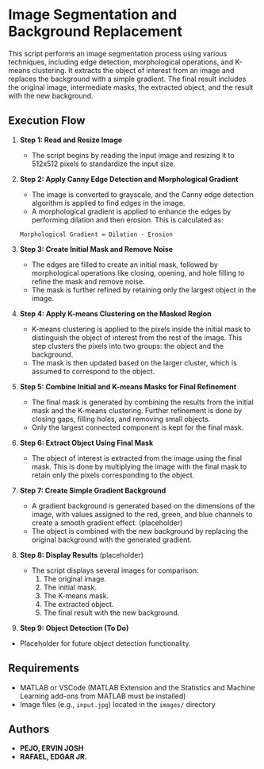 # Image Segmentation and Background Replacement

This script performs an image segmentation process using various techniques, including edge detection, morphological operations, and K-means clustering. It extracts the object of interest from an image and replaces the background with a simple gradient. The final result includes the original image, intermediate masks, the extracted object, and the result with the new background.

## Execution Flow

1. **Step 1: Read and Resize Image**
   - The script begins by reading the input image and resizing it to 512x512 pixels to standardize the input size.

2. **Step 2: Apply Canny Edge Detection and Morphological Gradient**
   - The image is converted to grayscale, and the Canny edge detection algorithm is applied to find edges in the image.
   - A morphological gradient is applied to enhance the edges by performing dilation and then erosion. This is calculated as:

   `Morphological Gradient = Dilation - Erosion`
   
4. **Step 3: Create Initial Mask and Remove Noise**
   - The edges are filled to create an initial mask, followed by morphological operations like closing, opening, and hole filling to refine the mask and remove noise.
   - The mask is further refined by retaining only the largest object in the image.

5. **Step 4: Apply K-means Clustering on the Masked Region**
   - K-means clustering is applied to the pixels inside the initial mask to distinguish the object of interest from the rest of the image. This step clusters the pixels into two groups: the object and the background.
   - The mask is then updated based on the larger cluster, which is assumed to correspond to the object.

6. **Step 5: Combine Initial and K-means Masks for Final Refinement**
   - The final mask is generated by combining the results from the initial mask and the K-means clustering. Further refinement is done by closing gaps, filling holes, and removing small objects.
   - Only the largest connected component is kept for the final mask.

7. **Step 6: Extract Object Using Final Mask**
   - The object of interest is extracted from the image using the final mask. This is done by multiplying the image with the final mask to retain only the pixels corresponding to the object.

8. **Step 7: Create Simple Gradient Background**
   - A gradient background is generated based on the dimensions of the image, with values assigned to the red, green, and blue channels to create a smooth gradient effect. (placeholder)
   - The object is combined with the new background by replacing the original background with the generated gradient.

9. **Step 8: Display Results** (placeholder)
   - The script displays several images for comparison:
     1. The original image.
     2. The initial mask.
     3. The K-means mask.
     4. The extracted object.
     5. The final result with the new background.

10. **Step 9: Object Detection (To Do)**
   - Placeholder for future object detection functionality.

## Requirements

- MATLAB or VSCode (MATLAB Extension and the Statistics and Machine Learning add-ons from MATLAB must be installed)
- Image files (e.g., `input.jpg`) located in the `images/` directory

## Authors
- **PEJO, ERVIN JOSH**
- **RAFAEL, EDGAR JR.**
